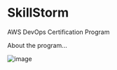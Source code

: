 # SkillStorm
AWS DevOps Certification Program

About the program...

![image](https://github.com/DJ322/SkillStorm/assets/72959116/32d1aa56-8178-45a8-a193-fa9abf7ac231)
